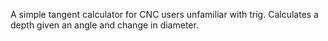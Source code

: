 A simple tangent calculator for CNC users unfamiliar with trig. Calculates a depth given an angle and change in diameter.
